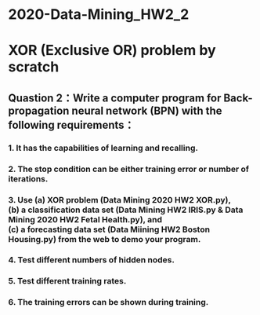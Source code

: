 # 2020-Data-Mining_HW2_2
# XOR (Exclusive OR) problem by scratch
## Quastion 2：Write a computer program for Back-propagation neural network (BPN) with the following requirements：
### 1. It has the capabilities of learning and recalling.
### 2. The stop condition can be either training error or number of iterations.
### 3. Use (a) XOR problem (Data Mining 2020 HW2 XOR.py), <br>(b) a classification data set (Data Mining HW2 IRIS.py & Data Mining 2020 HW2 Fetal Health.py), and <br>(c) a forecasting data set (Data Miining HW2 Boston Housing.py) from the web to demo your program.
### 4. Test different numbers of hidden nodes.
### 5. Test different training rates.
### 6. The training errors can be shown during training.
